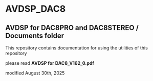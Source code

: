 # AVDSP_DAC8
## AVDSP for DAC8PRO and DAC8STEREO / Documents folder

This repository contains documentation for using the utilities of this repository

please read **AVDSP for DAC8_V162_0.pdf**



modified August 30th, 2025